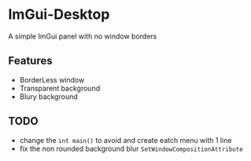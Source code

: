 # ImGui-Desktop
A simple ImGui panel with no window borders
## Features
- BorderLess window
- Transparent background
- Blury background
## TODO
- change the `int main()` to avoid and create eatch menu with 1 line
- fix the non rounded background blur `SetWindowCompositionAttribute`
